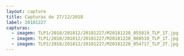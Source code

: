 ```yaml
---
layout: capture
title: Capturas de 27/12/2018
label: 20181227
capturas:
  - imagem: TLP1/2018/201812/20181227/M20181228_055819_TLP_1T.jpg
  - imagem: TLP1/2018/201812/20181227/M20181228_060510_TLP_1T.jpg
  - imagem: TLP2/2018/201812/20181227/M20181228_054717_TLP_2T.jpg
---
```

